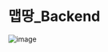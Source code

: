 # 맵땅_Backend


![image](https://github.com/user-attachments/assets/25515ba0-251a-4465-b4b6-925a3a99ca14)

